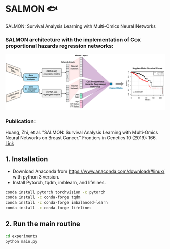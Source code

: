 # SALMON 🐟
SALMON: Survival Analysis Learning with Multi-Omics Neural Networks

### SALMON architecture with the implementation of Cox proportional hazards regression networks:
![SALMON Architecture](figures/Figure1.png)

### Publication:
Huang, Zhi, et al. "SALMON: Survival Analysis Learning with Multi-Omics Neural Networks on Breast Cancer." Frontiers in Genetics 10 (2019): 166. [Link](https://www.frontiersin.org/articles/10.3389/fgene.2019.00166/abstract)


## 1. Installation
* Download Anaconda from https://www.anaconda.com/download/#linux/ with python 3 version.
* Install Pytorch, tqdm, imblearn, and lifelines.

```bash
conda install pytorch torchvision -c pytorch
conda install -c conda-forge tqdm
conda install -c conda-forge imbalanced-learn
conda install -c conda-forge lifelines
```

## 2. Run the main routine


```bash
cd experiments
python main.py
```